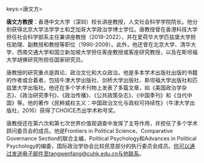 keys:<唐文方>


**唐文方教授**：香港中文大学（深圳）校长讲座教授，人文社会科学学院院长。他分别获得北京大学法学学士和芝加哥大学政治学博士学位。唐教授曾在香港科技大学担任社会科学部系主任兼讲座教授（2019-2022），并在爱荷华大学匹兹堡大学担任助理、副教授和教授等职位（1990-2009）。此外，他还曾在北京大学、清华大学、西南交通大学和国立新加坡大学担任客座教授或客座研究教授，以及在斯坦福大学胡佛研究所担任国家研究员。

唐教授的研究重点是舆论、政治文化和大众政治。他是多本学术出版社出版的书籍的作者或合着者，包括牛津大学出版社、剑桥大学出版社、斯坦福大学出版社和匹兹堡大学出版社。他还在多个学术刊物上发表了多篇文章，如《美国政治学杂志》、《政治研究季刊》、《政治传播》、《公共政策杂志》、《中国季刊》和《当代中国》等。他的著作《民粹威权主义：中国政治文化与政权可持续性》（牛津大学出版社，2016）获得了CHOICE杰出学术称号奖。

唐教授还在第六次和第七次世界价值观调查中发挥了主导作用，并担任了多个学术顾问委员会的成员。他是Frontiers in Political Science、Comparative Governance Section的联合主编，Political Psychology和Advances in Political Psychology的编委，国际政治学协会比较民意部分的执行委员会成员。你可以通过发送电子邮件至tangwenfang@cuhk.edu.cn与他联系。